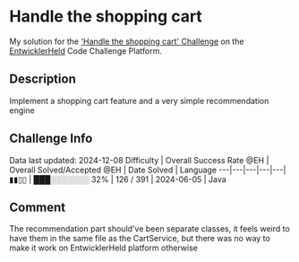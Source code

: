 # Handle the shopping cart

My solution for the ['Handle the shopping cart' Challenge](https://platform.entwicklerheld.de/challenge/handle-the-shopping-cart?technology=Java) on the [EntwicklerHeld](https://platform.entwicklerheld.de/) Code Challenge Platform.

## Description
Implement a shopping cart feature and a very simple recommendation engine

## Challenge Info
Data last updated: 2024-12-08
Difficulty | Overall Success Rate @EH | Overall Solved/Accepted @EH | Date Solved | Language
---|---|---|---|---|
▮▮▯▯ | ███░░░░░░░ 32% | 126 / 391 | 2024-06-05 | Java

## Comment
The recommendation part should've been separate classes, it feels weird to have them in the same file as the CartService, but there was no way to make it work on EntwicklerHeld platform otherwise